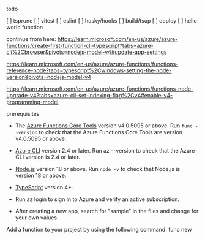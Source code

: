 todo

[ ] tsprune
[ ] vitest
[ ] eslint
[ ] husky/hooks
[ ] build/tsup
[ ] deploy
[ ] hello world function

continue from here:
https://learn.microsoft.com/en-us/azure/azure-functions/create-first-function-cli-typescript?tabs=azure-cli%2Cbrowser&pivots=nodejs-model-v4#update-app-settings

https://learn.microsoft.com/en-us/azure/azure-functions/functions-reference-node?tabs=typescript%2Cwindows-setting-the-node-version&pivots=nodejs-model-v4

https://learn.microsoft.com/en-us/azure/azure-functions/functions-node-upgrade-v4?tabs=azure-cli-set-indexing-flag%2Cv4#enable-v4-programming-model

prerequisites

- The [Azure Functions Core Tools](https://learn.microsoft.com/en-us/azure/azure-functions/functions-run-local#v2) version v4.0.5095 or above. Run `func --version` to check that the Azure Functions Core Tools are version v4.0.5095 or above.
- [Azure CLI](https://learn.microsoft.com/en-us/cli/azure/install-azure-cli) version 2.4 or later. Run az --version to check that the Azure CLI version is 2.4 or later.
- [Node.js](https://nodejs.org/) version 18 or above. Run `node -v` to check that Node.js is version 18 or above.
- [TypeScript](https://www.typescriptlang.org/) version 4+.
- Run az login to sign in to Azure and verify an active subscription.

- After creating a new app, search for "sample" in the files and change for your own values.

Add a function to your project by using the following command:
func new
